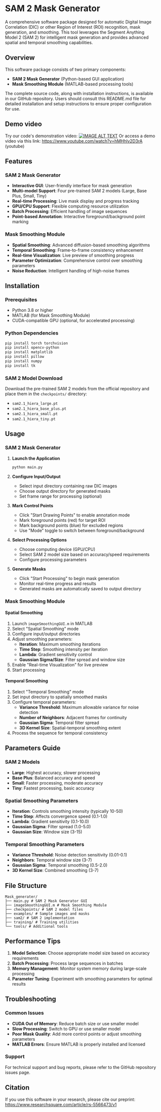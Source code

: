 # SAM 2 Mask Generator

A comprehensive software package designed for automatic Digital Image Correlation (DIC) or other Region of Interest (ROI) recognition, mask generation, and smoothing. This tool leverages the Segment Anything Model 2 (SAM 2) for intelligent mask generation and provides advanced spatial and temporal smoothing capabilities.

## Overview

This software package consists of two primary components:
- **SAM 2 Mask Generator** (Python-based GUI application)
- **Mask Smoothing Module** (MATLAB-based processing tools)

The complete source code, along with installation instructions, is available in our GitHub repository. Users should consult this README.md file for detailed installation and setup instructions to ensure proper configuration for use.

## Demo video
Try our code's demonstration video:
[![IMAGE ALT TEXT](http://img.youtube.com/vi/hMHhlv2D3rA/0.jpg)](https://www.youtube.com/watch?v=hMHhlv2D3rA)
Or access a demo video via this link: https://www.youtube.com/watch?v=hMHhlv2D3rA (youtube)

## Features

### SAM 2 Mask Generator
- **Interactive GUI**: User-friendly interface for mask generation
- **Multi-model Support**: Four pre-trained SAM 2 models (Large, Base Plus, Small, Tiny)
- **Real-time Processing**: Live mask display and progress tracking
- **GPU/CPU Support**: Flexible computing resource utilization
- **Batch Processing**: Efficient handling of image sequences
- **Point-based Annotation**: Interactive foreground/background point marking

### Mask Smoothing Module
- **Spatial Smoothing**: Advanced diffusion-based smoothing algorithms
- **Temporal Smoothing**: Frame-to-frame consistency enhancement
- **Real-time Visualization**: Live preview of smoothing progress
- **Parameter Optimization**: Comprehensive control over smoothing parameters
- **Noise Reduction**: Intelligent handling of high-noise frames

## Installation

### Prerequisites
- Python 3.8 or higher
- MATLAB (for Mask Smoothing Module)
- CUDA-compatible GPU (optional, for accelerated processing)

### Python Dependencies
```bash
pip install torch torchvision
pip install opencv-python
pip install matplotlib
pip install pillow
pip install numpy
pip install tk 
```

### SAM 2 Model Download
Download the pre-trained SAM 2 models from the official repository and place them in the `checkpoints/` directory:
- `sam2.1_hiera_large.pt`
- `sam2.1_hiera_base_plus.pt`
- `sam2.1_hiera_small.pt`
- `sam2.1_hiera_tiny.pt`

## Usage

### SAM 2 Mask Generator

1. **Launch the Application**
   ```bash
   python main.py
   ```

2. **Configure Input/Output**
   - Select input directory containing raw DIC images
   - Choose output directory for generated masks
   - Set frame range for processing (optional)

3. **Mark Control Points**
   - Click "Start Drawing Points" to enable annotation mode
   - Mark foreground points (red) for target ROI
   - Mark background points (blue) for excluded regions
   - Use "Mode" toggle to switch between foreground/background

4. **Select Processing Options**
   - Choose computing device (GPU/CPU)
   - Select SAM 2 model size based on accuracy/speed requirements
   - Configure processing parameters

5. **Generate Masks**
   - Click "Start Processing" to begin mask generation
   - Monitor real-time progress and results
   - Generated masks are automatically saved to output directory

### Mask Smoothing Module

#### Spatial Smoothing
1. Launch `imageSmoothingGUI.m` in MATLAB
2. Select "Spatial Smoothing" mode
3. Configure input/output directories
4. Adjust smoothing parameters:
   - **Iteration**: Maximum smoothing iterations
   - **Time Step**: Smoothing intensity per iteration
   - **Lambda**: Gradient sensitivity control
   - **Gaussian Sigma/Size**: Filter spread and window size
5. Enable "Real-time Visualization" for live preview
6. Start processing

#### Temporal Smoothing
1. Select "Temporal Smoothing" mode
2. Set input directory to spatially smoothed masks
3. Configure temporal parameters:
   - **Variance Threshold**: Maximum allowable variance for noise detection
   - **Number of Neighbors**: Adjacent frames for continuity
   - **Gaussian Sigma**: Temporal filter spread
   - **3D Kernel Size**: Spatial-temporal smoothing extent
4. Process the sequence for temporal consistency

## Parameters Guide

### SAM 2 Models
- **Large**: Highest accuracy, slower processing
- **Base Plus**: Balanced accuracy and speed
- **Small**: Faster processing, moderate accuracy
- **Tiny**: Fastest processing, basic accuracy

### Spatial Smoothing Parameters
- **Iteration**: Controls smoothing intensity (typically 10-50)
- **Time Step**: Affects convergence speed (0.1-1.0)
- **Lambda**: Gradient sensitivity (0.1-10.0)
- **Gaussian Sigma**: Filter spread (1.0-5.0)
- **Gaussian Size**: Window size (3-15)

### Temporal Smoothing Parameters
- **Variance Threshold**: Noise detection sensitivity (0.01-0.1)
- **Neighbors**: Temporal window size (3-7)
- **Gaussian Sigma**: Temporal smoothing (0.5-2.0)
- **3D Kernel Size**: Combined smoothing (3-7)

## File Structure
    Mask_generater/
    ├── main.py # SAM 2 Mask Generator GUI
    ├── imageSmoothingGUI.m # Mask Smoothing Module
    ├── checkpoints/ # SAM 2 model files
    ├── examples/ # Sample images and masks
    ├── sam2/ # SAM 2 implementation
    ├── training/ # Training utilities
    └── tools/ # Additional tools


## Performance Tips

1. **Model Selection**: Choose appropriate model size based on accuracy requirements
2. **Batch Processing**: Process large sequences in batches
3. **Memory Management**: Monitor system memory during large-scale processing
4. **Parameter Tuning**: Experiment with smoothing parameters for optimal results

## Troubleshooting

### Common Issues
- **CUDA Out of Memory**: Reduce batch size or use smaller model
- **Slow Processing**: Switch to GPU or use smaller model
- **Poor Mask Quality**: Add more control points or adjust smoothing parameters
- **MATLAB Errors**: Ensure MATLAB is properly installed and licensed

### Support
For technical support and bug reports, please refer to the GitHub repository issues page.

## Citation

If you use this software in your research, please cite our preprint:
https://www.researchsquare.com/article/rs-5566473/v1
